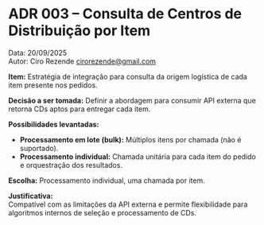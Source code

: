 
# ADR 003 – Consulta de Centros de Distribuição por Item

Data: 20/09/2025  
Autor: Ciro Rezende <cirorezende@gmail.com>

**Item:** Estratégia de integração para consulta da origem logística de cada item presente nos pedidos.

**Decisão a ser tomada:** Definir a abordagem para consumir API externa que retorna CDs aptos para entregar cada item.

**Possibilidades levantadas:**  

- **Processamento em lote (bulk):** Múltiplos itens por chamada (não é suportado).
- **Processamento individual:** Chamada unitária para cada item do pedido e orquestração dos resultados.

**Escolha:** Processamento individual, uma chamada por item.

**Justificativa:**  
Compatível com as limitações da API externa e permite flexibilidade para algoritmos internos de seleção e processamento de CDs.
